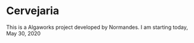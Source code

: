 # Cervejaria
 This is a Algaworks project developed by Normandes. I am starting today, May 30, 2020
